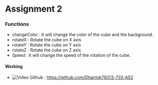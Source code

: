 # Assignment 2

### Functions
- changeColor : It will change the color of the cube and the background.
- rotateX     : Rotate the cube on X axis
- rotateY     : Rotate the cube on Y axis
- rotateZ     : Rotate the cube on Z axis
- Speed       : It will change the speed of the rotation of the cube.

#### Working
- ![Video]("./Output/working.webm")
Github : https://github.com/Dharmik79/CS-733-AS2